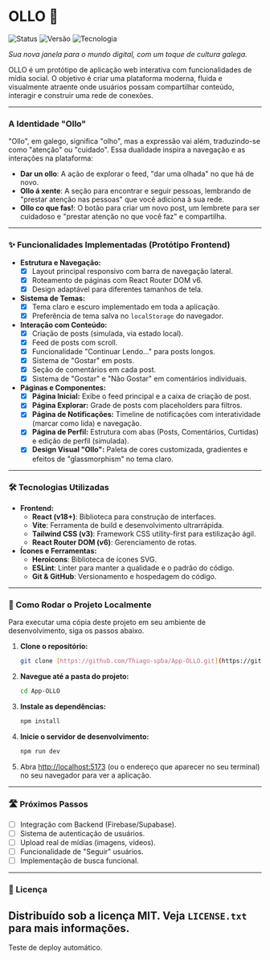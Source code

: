 # OLLO 🦉

![Status](https://img.shields.io/badge/status-em_desenvolvimento-yellow)
![Versão](https://img.shields.io/badge/versão-frontend_protótipo-blue)
![Tecnologia](https://img.shields.io/badge/tecnologia-React_/_Tailwind-_005A4B?logo=react)

*Sua nova janela para o mundo digital, com um toque de cultura galega.*

OLLO é um protótipo de aplicação web interativa com funcionalidades de mídia social. O objetivo é criar uma plataforma moderna, fluida e visualmente atraente onde usuários possam compartilhar conteúdo, interagir e construir uma rede de conexões.

---

### A Identidade "Ollo"

"Ollo", em galego, significa "olho", mas a expressão vai além, traduzindo-se como "atenção" ou "cuidado". Essa dualidade inspira a navegação e as interações na plataforma:

* **Dar un ollo**: A ação de explorar o feed, "dar uma olhada" no que há de novo.
* **Ollo á xente**: A seção para encontrar e seguir pessoas, lembrando de "prestar atenção nas pessoas" que você adiciona à sua rede.
* **Ollo co que fas!**: O botão para criar um novo post, um lembrete para ser cuidadoso e "prestar atenção no que você faz" e compartilha.

---

### ✨ Funcionalidades Implementadas (Protótipo Frontend)

* **Estrutura e Navegação:**
    * [x] Layout principal responsivo com barra de navegação lateral.
    * [x] Roteamento de páginas com React Router DOM v6.
    * [x] Design adaptável para diferentes tamanhos de tela.

* **Sistema de Temas:**
    * [x] Tema claro e escuro implementado em toda a aplicação.
    * [x] Preferência de tema salva no `localStorage` do navegador.

* **Interação com Conteúdo:**
    * [x] Criação de posts (simulada, via estado local).
    * [x] Feed de posts com scroll.
    * [x] Funcionalidade "Continuar Lendo..." para posts longos.
    * [x] Sistema de "Gostar" em posts.
    * [x] Seção de comentários em cada post.
    * [x] Sistema de "Gostar" e "Não Gostar" em comentários individuais.

* **Páginas e Componentes:**
    * [x] **Página Inicial:** Exibe o feed principal e a caixa de criação de post.
    * [x] **Página Explorar:** Grade de posts com placeholders para filtros.
    * [x] **Página de Notificações:** Timeline de notificações com interatividade (marcar como lida) e navegação.
    * [x] **Página de Perfil:** Estrutura com abas (Posts, Comentários, Curtidas) e edição de perfil (simulada).
    * [x] **Design Visual "Ollo":** Paleta de cores customizada, gradientes e efeitos de "glassmorphism" no tema claro.

---

### 🛠️ Tecnologias Utilizadas

* **Frontend:**
    * **React (v18+)**: Biblioteca para construção de interfaces.
    * **Vite**: Ferramenta de build e desenvolvimento ultrarrápida.
    * **Tailwind CSS (v3)**: Framework CSS utility-first para estilização ágil.
    * **React Router DOM (v6)**: Gerenciamento de rotas.
* **Ícones e Ferramentas:**
    * **Heroicons**: Biblioteca de ícones SVG.
    * **ESLint**: Linter para manter a qualidade e o padrão do código.
    * **Git & GitHub**: Versionamento e hospedagem do código.

---

### 🚀 Como Rodar o Projeto Localmente

Para executar uma cópia deste projeto em seu ambiente de desenvolvimento, siga os passos abaixo.

1.  **Clone o repositório:**
    ```bash
    git clone [https://github.com/Thiago-spba/App-OLLO.git](https://github.com/Thiago-spba/App-OLLO.git)
    ```
2.  **Navegue até a pasta do projeto:**
    ```bash
    cd App-OLLO
    ```
3.  **Instale as dependências:**
    ```bash
    npm install
    ```
4.  **Inicie o servidor de desenvolvimento:**
    ```bash
    npm run dev
    ```
5.  Abra [http://localhost:5173](http://localhost:5173) (ou o endereço que aparecer no seu terminal) no seu navegador para ver a aplicação.

---

### 🛣️ Próximos Passos

* [ ] Integração com Backend (Firebase/Supabase).
* [ ] Sistema de autenticação de usuários.
* [ ] Upload real de mídias (imagens, vídeos).
* [ ] Funcionalidade de "Seguir" usuários.
* [ ] Implementação de busca funcional.

---

### 📄 Licença

Distribuído sob a licença MIT. Veja `LICENSE.txt` para mais informações.
---
Teste de deploy automático.